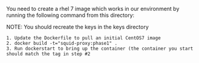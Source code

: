 You need to create a rhel 7 image which works in our
environment by running the following command from
this directory:

NOTE: You should recreate the keys in the keys directory

    1. Update the Dockerfile to pull an initial CentOS7 image
    2. docker build -t="squid-proxy:phase1" .
    3. Run dockerstart to bring up the container (the container you start should match the tag in step #2


